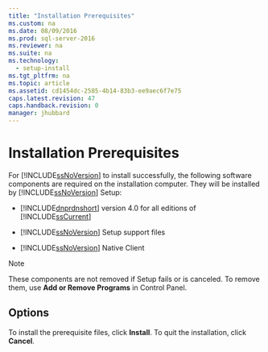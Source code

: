 ```yaml
---
title: "Installation Prerequisites"
ms.custom: na
ms.date: 08/09/2016
ms.prod: sql-server-2016
ms.reviewer: na
ms.suite: na
ms.technology: 
  - setup-install
ms.tgt_pltfrm: na
ms.topic: article
ms.assetid: cd1454dc-2585-4b14-83b3-ee9aec6f7e75
caps.latest.revision: 47
caps.handback.revision: 0
manager: jhubbard
---
```

# Installation Prerequisites
For [!INCLUDE[ssNoVersion](../../Topics/TopicNameContainA/tokens/ssNoVersion_md.md)] to install successfully, the following software components are required on the installation computer. They will be installed by [!INCLUDE[ssNoVersion](../../Topics/TopicNameContainA/tokens/ssNoVersion_md.md)] Setup:  
  
-   [!INCLUDE[dnprdnshort](../../Topics/TopicNameContainA/tokens/dnprdnshort_md.md)] version 4.0 for all editions of [!INCLUDE[ssCurrent](../../Topics/TopicNameContainA/tokens/ssCurrent_md.md)]  
  
-   [!INCLUDE[ssNoVersion](../../Topics/TopicNameContainA/tokens/ssNoVersion_md.md)] Setup support files  
  
-   [!INCLUDE[ssNoVersion](../../Topics/TopicNameContainA/tokens/ssNoVersion_md.md)] Native Client  
  
> [!NOTE]  
>  These components are not removed if Setup fails or is canceled. To remove them, use **Add or Remove Programs** in Control Panel.  
  
## Options  
 To install the prerequisite files, click **Install**. To quit the installation, click **Cancel**.